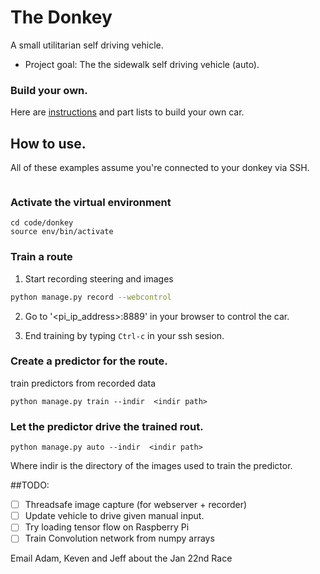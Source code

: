 # The Donkey 
A small utilitarian self driving vehicle. 

* Project goal: The the sidewalk self driving vehicle (auto). 

### Build your own.
Here are [instructions](get_started.md) and part lists to build your own car. 


## How to use.
All of these examples assume you're connected to your donkey via SSH. 
 ```
 ```

### Activate the virtual environment
```
cd code/donkey
source env/bin/activate 
```

### Train a route

1. Start recording steering and images 
```bash
python manage.py record --webcontrol
```

2. Go to '<pi_ip_address>:8889' in your browser to control the car.

3. End training by typing `Ctrl-c` in your ssh sesion.

### Create a predictor for the route. 

train predictors from recorded data

```
python manage.py train --indir  <indir path>
```


### Let the predictor drive the trained rout. 

```
python manage.py auto --indir  <indir path>
```
Where indir is the directory of the images used to train the predictor. 


##TODO: 

- [ ] Threadsafe image capture (for webserver + recorder)
- [ ] Update vehicle to drive given manual input.
- [ ] Try loading tensor flow on Raspberry Pi
- [ ] Train Convolution network from numpy arrays

Email Adam, Keven and Jeff about the Jan 22nd Race 


